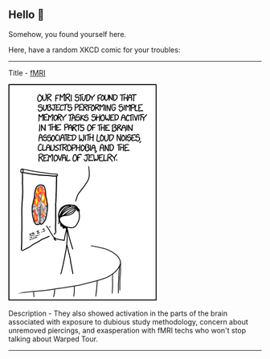 ## Hello 👀

Somehow, you found yourself here.

Here, have a random XKCD comic for your troubles:

-----------------------------------

Title - [fMRI](https://xkcd.com/1453)

![fMRI](./random_comic.png)

Description - They also showed activation in the parts of the brain associated with exposure to dubious study methodology, concern about unremoved piercings, and exasperation with fMRI techs who won't stop talking about Warped Tour.

-----------------------------------